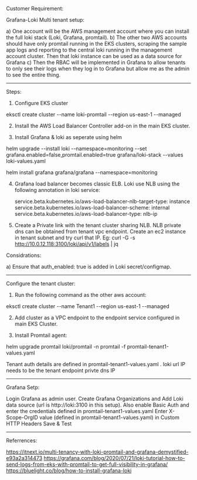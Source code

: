 Customer Requirement:

Grafana-Loki Multi tenant setup:

a) One account will be the AWS management account where you can install the full loki stack (Loki, Grafana, promtail).
b) The other two AWS accounts should have only promtail running in the EKS clusters, scraping the sample app logs and reporting to the central loki running in the management account cluster. Then that loki instance can be used as a data source for Grafana
c) Then the RBAC will be implemented in Grafana to allow tenants to only see their logs when they log in to Grafana but allow me as the admin to see the entire thing.

**************************************************************************************************************************************************************

Steps:

1) Configure EKS cluster

eksctl create cluster --name loki-promtail --region us-east-1 --managed

2) Install the AWS Load Balancer Controller add-on in the main EKS cluster.

3) Install Grafana & loki as seperate using helm

helm upgrade --install loki --namespace=monitoring --set grafana.enabled=false,promtail.enabled=true  grafana/loki-stack --values loki-values.yaml

helm install grafana grafana/grafana --namespace=monitoring

4) Grafana load balancer becomes classic ELB. Loki use NLB using the following annotation in loki service:

   service.beta.kubernetes.io/aws-load-balancer-nlb-target-type: instance
    service.beta.kubernetes.io/aws-load-balancer-scheme: internal
    service.beta.kubernetes.io/aws-load-balancer-type: nlb-ip

5) Create a Private link with the tenant cluster sharing NLB. NLB private dns can be obtained from tenant vpc endpoint. Create an ec2 instance in tenant subnet and try curl that IP.
Eg: curl -G -s http://10.0.12.118:3100/loki/api/v1/labels | jq


Considrations:

a) Ensure that auth_enabled: true is added in Loki secret/configmap.

------------------------------------------------------------------------------------------------------------------------------------------------------------------

Configure the tenant cluster:

1) Run the following command as the other aws account:

eksctl create cluster --name Tenant1 --region us-east-1 --managed

2)  Add cluster as a VPC endpoint to the endpoint service configured in main  EKS Cluster.

3) Install Promtail agent:

helm upgrade  promtail loki/promtail -n promtail -f promtail-tenant1-values.yaml

Tenant auth details are defined in promtail-tenant1-values.yaml . loki url IP needs to be the tenant endpoint privte dns IP


--------------------------------------------------------------------------------------------------------------------------------------------------------------

Grafana Setp:

Login Grafana as admin user.
Create Grafana Organizations and Add Loki data source (url is http://loki:3100 in this setup). Also enable Basic Auth and enter the credentials defined in promtail-tenant1-values.yaml
Enter X-Scope-OrgID value (defined in promtail-tenant1-values.yaml) in Custom HTTP Headers
Save & Test


***********************************************************************************************************************************************************************
Referrences:

https://itnext.io/multi-tenancy-with-loki-promtail-and-grafana-demystified-e93a2a314473
https://grafana.com/blog/2020/07/21/loki-tutorial-how-to-send-logs-from-eks-with-promtail-to-get-full-visibility-in-grafana/
https://bluelight.co/blog/how-to-install-grafana-loki

